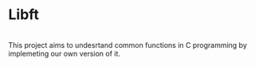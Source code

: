 # Libft

<br />
This project aims to undesrtand common functions in C programming by implemeting our own version of it. 
